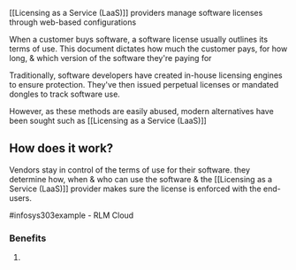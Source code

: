 [[Licensing as a Service (LaaS)]] providers manage software licenses through web-based configurations

When a customer buys software, a software license usually outlines its terms of use. This document dictates how much the customer pays, for how long, & which version of the software they're paying for

Traditionally, software developers have created in-house licensing engines to ensure protection. They've then issued perpetual licenses or mandated dongles to track software use.

However, as these methods are easily abused, modern alternatives have been sought such as [[Licensing as a Service (LaaS)]]

## How does it work?
Vendors stay in control of the terms of use for their software. they determine how, when & who can use the software & the [[Licensing as a Service (LaaS)]] provider makes sure the license is enforced with the end-users.

#infosys303example - RLM Cloud

### Benefits
1. 